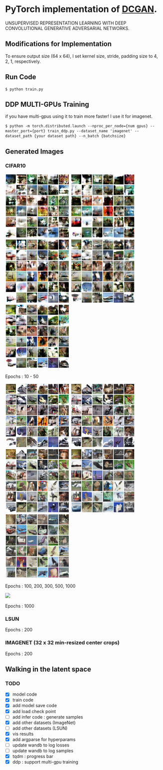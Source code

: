 # PyTorch implementation of [DCGAN](https://arxiv.org/pdf/1511.06434.pdf).
UNSUPERVISED REPRESENTATION LEARNING WITH DEEP CONVOLUTIONAL GENERATIVE ADVERSARIAL NETWORKS.

## Modifications for Implementation
To ensure output size (64 x 64), I set kernel size, stride, padding size to 4, 2, 1, respectively.


## Run Code

```ShellSession
$ python train.py
```

## DDP MULTI-GPUs Training

if you have multi-gpus using it to train more faster!
I use it for imagenet.

```ShellSession
$ python -m torch.distributed.launch --nproc_per_node={num gpus} --master_port={port} train_ddp.py --dataset_name 'imagenet' --dataset_path {your dataset path} --n_batch {batchsize}
```


## Generated Images
### CIFAR10

<img src=results\cifar10\0010_results_cifar10.png>
<img src=results\cifar10\0020_results_cifar10.png>
<img src=results\cifar10\0030_results_cifar10.png>
<img src=results\cifar10\0040_results_cifar10.png>
<img src=results\cifar10\0050_results_cifar10.png>

Epochs : 10 - 50


<img src=results\cifar10\0100_results_cifar10.png>
<img src=results\cifar10\0200_results_cifar10.png>
<img src=results\cifar10\0300_results_cifar10.png>
<img src=results\cifar10\0500_results_cifar10.png>
<img src=results\cifar10\1000_results_cifar10.png>

Epochs : 100, 200, 300, 500, 1000

<img src=results\cifar10\1000_gif_results_cifar10.gif>

Epochs : 1000

### LSUN


Epochs : 200

### IMAGENET (32 x 32 min-resized center crops)

Epochs : 200



## Walking in the latent space



### TODO
- [x] model code
- [x] train code
- [x] add model save code
- [x] add load check point
- [ ] add infer code : generate samples
- [x] add other datasets (ImageNet)
- [ ] add other datasets (LSUN)
- [x] vis results
- [x] add argparse for hyperparams
- [ ] update wandb to log losses 
- [ ] update wandb to log samples
- [x] tqdm : progress bar
- [x] ddp : support multi-gpu training